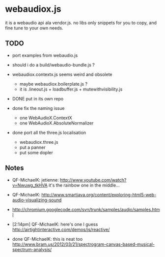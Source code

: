 webaudiox.js
============
it is a webaudio api ala vendor.js.
no libs only snippets for you to copy, and fine tune to your own needs.

## TODO
* port examples from webaudio.js
* should i do a build/webaudio-bundle.js ?
* webaudiox.contextx.js seems weird and obsolete
  * maybe webaudiox.boilerplate.js ?
  * it is .lineout.js + loadbuffer.js + mutewithvisibility.js

* DONE put in its own repo
* done fix the naming issue
  * one WebAudioX.ContextX
  * one WebAudioX.AbsoluteNormalizer
* done port all the three.js localisation
  * webaudiox.three.js
  * put a panner
  * put some dopler



## Notes
* QF-MichaelK: jetienne: http://www.youtube.com/watch?v=Nwuwg_tkHVA it's the rainbow one in the middle...
* QF-MichaelK: http://www.smartjava.org/content/exploring-html5-web-audio-visualizing-sound
* http://chromium.googlecode.com/svn/trunk/samples/audio/samples.html
* [2:14pm] QF-MichaelK: here's one I guess http://airtightinteractive.com/demos/js/reactive/

* done QF-MichaelK: this is neat too http://www.bram.us/2012/03/21/spectrogram-canvas-based-musical-spectrum-analysis/
